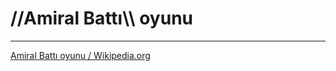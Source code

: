 # //Amiral Battı\\\\ oyunu

------------
[Amiral Battı oyunu / Wikipedia.org](https://tr.wikipedia.org/wiki/Amiral_batt%C4%B1_(oyun)#:~:text=Her%20oyuncu%20kendi%20gemi%20filosunu,gemilerinin%20yerlerini%20bulup%20bat%C4%B1rmaya%20%C3%A7al%C4%B1%C5%9F%C4%B1rlar. "Amiral Battı oyunu / Wikipedia.org")
